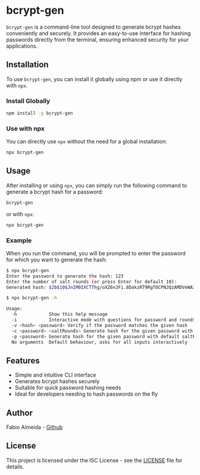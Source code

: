 # bcrypt-gen

`bcrypt-gen` is a command-line tool designed to generate bcrypt hashes conveniently and securely. It provides an easy-to-use interface for hashing passwords directly from the terminal, ensuring enhanced security for your applications.

## Installation

To use `bcrypt-gen`, you can install it globally using npm or use it directly with `npx`.

### Install Globally

```sh
npm install -g bcrypt-gen
```

### Use with npx

You can directly use `npx` without the need for a global installation:

```sh
npx bcrypt-gen
```

## Usage

After installing or using `npx`, you can simply run the following command to generate a bcrypt hash for a password:

```sh
bcrypt-gen
```

or with `npx`:

```sh
npx bcrypt-gen
```

### Example

When you run the command, you will be prompted to enter the password for which you want to generate the hash:

```sh
$ npx bcrypt-gen
Enter the password to generate the hash: 123
Enter the number of salt rounds (or press Enter for default 10): 
Generated hash: $2b$10$JnIM0IXCTThg/oXZ6nJFi.8DakzRT9RgTOCPNJQzAMDVeWA3w2iZ6

```

```sh
$ npx bcrypt-gen -h                                                                     

Usage:
  -h            Show this help message
  -i            Interactive mode with questions for password and rounds
  -v <hash> <password> Verify if the password matches the given hash
  -c <password> <saltRounds> Generate hash for the given password with custom saltRounds
  -p <password> Generate hash for the given password with default saltRounds (10)
  No arguments  Default behaviour, asks for all inputs interactively

```


## Features

- Simple and intuitive CLI interface
- Generates bcrypt hashes securely
- Suitable for quick password hashing needs
- Ideal for developers needing to hash passwords on the fly

## Author

Fabio Almeida - [Github](https://github.com/fabiorecife)

## License

This project is licensed under the ISC License - see the [LICENSE](LICENSE) file for details.